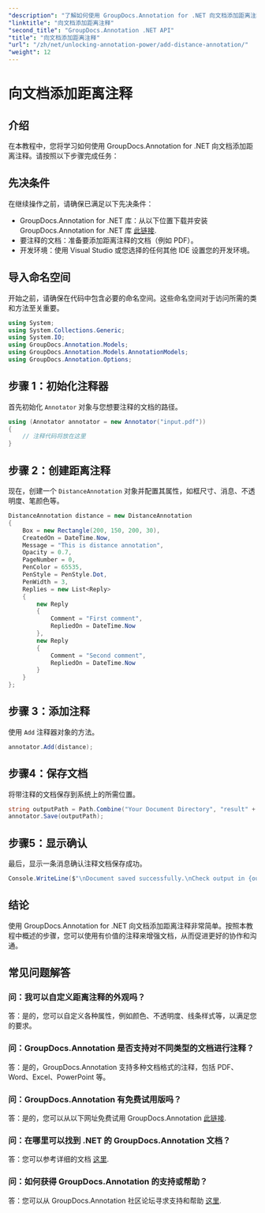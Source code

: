 ```yaml
---
"description": "了解如何使用 GroupDocs.Annotation for .NET 向文档添加距离注释。轻松增强协作和沟通。"
"linktitle": "向文档添加距离注释"
"second_title": "GroupDocs.Annotation .NET API"
"title": "向文档添加距离注释"
"url": "/zh/net/unlocking-annotation-power/add-distance-annotation/"
"weight": 12
---
```


# 向文档添加距离注释

## 介绍
在本教程中，您将学习如何使用 GroupDocs.Annotation for .NET 向文档添加距离注释。请按照以下步骤完成任务：
## 先决条件

在继续操作之前，请确保已满足以下先决条件：

- GroupDocs.Annotation for .NET 库：从以下位置下载并安装 GroupDocs.Annotation for .NET 库 [此链接](https://releases。groupdocs.com/annotation/net/).
- 要注释的文档：准备要添加距离注释的文档（例如 PDF）。
- 开发环境：使用 Visual Studio 或您选择的任何其他 IDE 设置您的开发环境。

## 导入命名空间

开始之前，请确保在代码中包含必要的命名空间。这些命名空间对于访问所需的类和方法至关重要。

```csharp
using System;
using System.Collections.Generic;
using System.IO;
using GroupDocs.Annotation.Models;
using GroupDocs.Annotation.Models.AnnotationModels;
using GroupDocs.Annotation.Options;
```


## 步骤 1：初始化注释器

首先初始化 `Annotator` 对象与您想要注释的文档的路径。

```csharp
using (Annotator annotator = new Annotator("input.pdf"))
{
    // 注释代码将放在这里
}
```

## 步骤 2：创建距离注释

现在，创建一个 `DistanceAnnotation` 对象并配置其属性，如框尺寸、消息、不透明度、笔颜色等。

```csharp
DistanceAnnotation distance = new DistanceAnnotation
{
    Box = new Rectangle(200, 150, 200, 30),
    CreatedOn = DateTime.Now,
    Message = "This is distance annotation",
    Opacity = 0.7,
    PageNumber = 0,
    PenColor = 65535,
    PenStyle = PenStyle.Dot,
    PenWidth = 3,
    Replies = new List<Reply>
    {
        new Reply
        {
            Comment = "First comment",
            RepliedOn = DateTime.Now
        },
        new Reply
        {
            Comment = "Second comment",
            RepliedOn = DateTime.Now
        }
    }
};
```

## 步骤 3：添加注释

使用 `Add` 注释器对象的方法。

```csharp
annotator.Add(distance);
```

## 步骤4：保存文档

将带注释的文档保存到系统上的所需位置。

```csharp
string outputPath = Path.Combine("Your Document Directory", "result" + Path.GetExtension("input.pdf"));
annotator.Save(outputPath);
```

## 步骤5：显示确认

最后，显示一条消息确认注释文档保存成功。

```csharp
Console.WriteLine($"\nDocument saved successfully.\nCheck output in {outputPath}.");
```

## 结论

使用 GroupDocs.Annotation for .NET 向文档添加距离注释非常简单。按照本教程中概述的步骤，您可以使用有价值的注释来增强文档，从而促进更好的协作和沟通。

## 常见问题解答

### 问：我可以自定义距离注释的外观吗？

答：是的，您可以自定义各种属性，例如颜色、不透明度、线条样式等，以满足您的要求。

### 问：GroupDocs.Annotation 是否支持对不同类型的文档进行注释？

答：是的，GroupDocs.Annotation 支持多种文档格式的注释，包括 PDF、Word、Excel、PowerPoint 等。

### 问：GroupDocs.Annotation 有免费试用版吗？

答：是的，您可以从以下网址免费试用 GroupDocs.Annotation [此链接](https://releases。groupdocs.com/).

### 问：在哪里可以找到 .NET 的 GroupDocs.Annotation 文档？

答：您可以参考详细的文档 [这里](https://tutorials。groupdocs.com/annotation/net/).

### 问：如何获得 GroupDocs.Annotation 的支持或帮助？

答：您可以从 GroupDocs.Annotation 社区论坛寻求支持和帮助 [这里](https://forum。groupdocs.com/c/annotation/10).